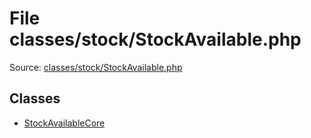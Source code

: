 File classes/stock/StockAvailable.php
=========

Source: [classes/stock/StockAvailable.php](https://github.com/PrestaShop/PrestaShop/blob/1.6.1.0/classes/stock/StockAvailable.php)


Classes
-------

* [StockAvailableCore](class.StockAvailableCore.md)

